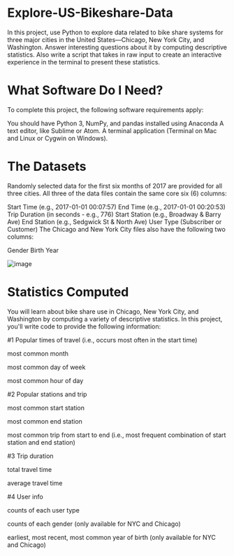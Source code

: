 # Explore-US-Bikeshare-Data
In this project, use Python to explore data related to bike share systems for three major cities in the United States—Chicago, New York City, and Washington. Answer interesting questions about it by computing descriptive statistics. Also write a script that takes in raw input to create an interactive experience in the terminal to present these statistics.

# What Software Do I Need?
To complete this project, the following software requirements apply:

You should have Python 3, NumPy, and pandas installed using Anaconda
A text editor, like Sublime or Atom.
A terminal application (Terminal on Mac and Linux or Cygwin on Windows).

# The Datasets
Randomly selected data for the first six months of 2017 are provided for all three cities. All three of the data files contain the same core six (6) columns:

Start Time (e.g., 2017-01-01 00:07:57)
End Time (e.g., 2017-01-01 00:20:53)
Trip Duration (in seconds - e.g., 776)
Start Station (e.g., Broadway & Barry Ave)
End Station (e.g., Sedgwick St & North Ave)
User Type (Subscriber or Customer)
The Chicago and New York City files also have the following two columns:

Gender
Birth Year

![image](https://user-images.githubusercontent.com/56741841/129899716-db4bedc3-6c14-45f8-94fb-215f1bf82ef7.png)

# Statistics Computed
You will learn about bike share use in Chicago, New York City, and Washington by computing a variety of descriptive statistics. In this project, you'll write code to provide the following information:

#1 Popular times of travel (i.e., occurs most often in the start time)

most common month

most common day of week

most common hour of day

#2 Popular stations and trip

most common start station

most common end station

most common trip from start to end (i.e., most frequent combination of start station and end station)

#3 Trip duration

total travel time

average travel time

#4 User info

counts of each user type

counts of each gender (only available for NYC and Chicago)

earliest, most recent, most common year of birth (only available for NYC and Chicago)
